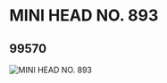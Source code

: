 # MINI HEAD NO. 893
## 99570
![MINI HEAD NO. 893](https://lc-www-live-s.legocdn.com/media/bricks/5/2/4651443.jpg)